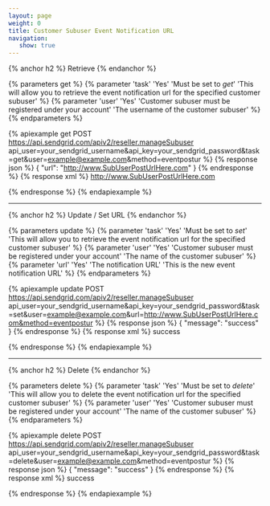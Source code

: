 ```yaml
---
layout: page
weight: 0
title: Customer Subuser Event Notification URL
navigation:
   show: true
---
```


{% anchor h2 %}
Retrieve 
{% endanchor %}

{% parameters get %}
 {% parameter 'task' 'Yes' 'Must be set to <em>get</em>' 'This will allow you to retrieve the event notification url for the specified customer subuser' %}
 {% parameter 'user' 'Yes' 'Customer subuser must be registered under your account' 'The username of the customer subuser' %}
{% endparameters %}


{% apiexample get POST https://api.sendgrid.com/apiv2/reseller.manageSubuser api_user=your_sendgrid_username&api_key=your_sendgrid_password&task=get&user=example@example.com&method=eventpostur %}
  {% response json %}
{
  "url": "http://www.SubUserPostUrlHere.com"
}
  {% endresponse %}
  {% response xml %}
<url>http://www.SubUserPostUrlHere.com</url>

  {% endresponse %}
{% endapiexample %}

* * * * *

{% anchor h2 %}
Update / Set URL 
{% endanchor %}

{% parameters update %}
 {% parameter 'task' 'Yes' 'Must be set to <em>set</em>' 'This will allow you to retrieve the event notification url for the specified customer subuser' %}
 {% parameter 'user' 'Yes' 'Customer subuser must be registered under your account' 'The name of the customer subuser' %}
 {% parameter 'url' 'Yes' 'The notification URL' 'This is the new event notification URL' %}
{% endparameters %}


{% apiexample update POST https://api.sendgrid.com/apiv2/reseller.manageSubuser api_user=your_sendgrid_username&api_key=your_sendgrid_password&task=set&user=example@example.com&url=http://www.SubUserPostUrlHere.com&method=eventpostur %}
  {% response json %}
{
  "message": "success"
}
  {% endresponse %}
  {% response xml %}
<result>
   <message>success</message>
</result>

  {% endresponse %}
{% endapiexample %}

* * * * *

{% anchor h2 %}
Delete 
{% endanchor %}

{% parameters delete %}
 {% parameter 'task' 'Yes' 'Must be set to <em>delete</em>' 'This will allow you to delete the event notification url for the specified customer subuser' %}
 {% parameter 'user' 'Yes' 'Customer subuser must be registered under your account' 'The name of the customer subuser' %}
{% endparameters %}


{% apiexample delete POST https://api.sendgrid.com/apiv2/reseller.manageSubuser api_user=your_sendgrid_username&api_key=your_sendgrid_password&task=delete&user=example@example.com&method=eventpostur %}
  {% response json %}
{
  "message": "success"
}
  {% endresponse %}
  {% response xml %}
<result>
   <message>success</message>
</result>

  {% endresponse %}
{% endapiexample %}
